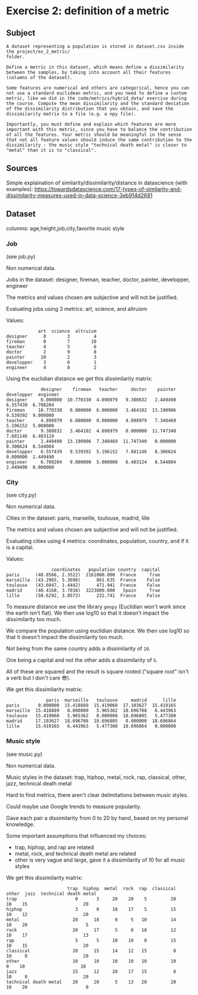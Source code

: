 # Exercise 2: definition of a metric

## Subject

```
A dataset representing a population is stored in dataset.csv inside the project/ex_2_metric/
folder.

Define a metric in this dataset, which means define a dissimilarity between the samples, by taking into account all their features (columns of the dataset).

Some features are numerical and others are categorical, hence you can not use a standard euclidean metric, and you need to define a custom metric, like we did in the code/metrics/hybrid_data/ exercise during the course. Compute the mean dissimilarity and the standard deviation of the dissimilarity distribution that you obtain, and save the dissimilarity matrix to a file (e.g. a npy file).

Importantly, you must define and explain which features are more important with this metric, since you have to balance the contribution of all the features. Your metric should be meaningful in the sense that not all feature values should induce the same contribution to the dissimilarity : the music style "technical death metal" is closer to "metal" than it is to "classical".
```

## Sources

Simple explaination of similarity/dissimilarity/distance in datascience (with examples): https://towardsdatascience.com/17-types-of-similarity-and-dissimilarity-measures-used-in-data-science-3eb914d2681

## Dataset

columns: age,height,job,city,favorite music style

### Job

(see job.py)

Non numerical data.

Jobs in the dataset: designer, fireman, teacher, doctor, painter, developper, engineer

The metrics and values chosen are subjective and will not be justified.

Evaluating jobs using 3 metrics: art, science, and altruism

Values:
```
            art  science  altruism
designer      8        3         4
fireman       0        7        10
teacher       4        5         6
doctor        2        9         8
painter      10        2         3
developper    3        6         1
engineer      4        8         2
```

Using the euclidian distance we get this dissimilarity matrix:
```
             designer    fireman   teacher     doctor    painter  developper  engineer
designer     0.000000  10.770330  4.898979   9.380832   2.449490    6.557439  6.708204
fireman     10.770330   0.000000  6.000000   3.464102  13.190906    9.539392  9.000000
teacher      4.898979   6.000000  0.000000   4.898979   7.348469    5.196152  5.000000
doctor       9.380832   3.464102  4.898979   0.000000  11.747340    7.681146  6.403124
painter      2.449490  13.190906  7.348469  11.747340   0.000000    8.306624  8.544004
developper   6.557439   9.539392  5.196152   7.681146   8.306624    0.000000  2.449490
engineer     6.708204   9.000000  5.000000   6.403124   8.544004    2.449490  0.000000
```

### City

(see city.py)

Non numerical data.

Cities in the dataset: paris, marseille, toulouse, madrid, lille

The metrics and values chosen are subjective and will not be justified.

Evaluating cities using 4 metrics: coordinates, population, country, and if it is a capital.

Values:
```
                 coordinates   population country  capital
paris      (48.8566, 2.3522)  2161000.000  France     True
marseille  (43.2965, 5.3698)      861.635  France    False
toulouse   (43.6047, 1.4442)      471.941  France    False
madrid     (40.4168, 3.7038)  3223000.000   Spain     True
lille      (50.6292, 3.0573)      232.741  France    False
```

To measure distance we use the library ```geopy``` (Euclidian won't work since the earth isn't flat). We then use log10 so that it doesn't impact the dissimilarity too much.

We compare the population using euclidian distance. We then use log10 so that it doesn't impact the dissimilarity too much.

Not being from the same country adds a dissimilarity of ```10```.

One being a capital and not the other adds a dissimilarity of ```5```.

All of these are squared and the result is square rooted ("square root" isn't a verb but I don't care 😎).

We get this dissimilarity matrix:
```
               paris  marseille   toulouse     madrid      lille
paris       0.000000  15.418889  15.419060  17.103627  15.419165
marseille  15.418889   0.000000   5.965362  18.696708   6.443963
toulouse   15.419060   5.965362   0.000000  18.696805   5.477300
madrid     17.103627  18.696708  18.696805   0.000000  18.696864
lille      15.419165   6.443963   5.477300  18.696864   0.000000
```

### Music style

(see music.py)

Non numerical data.

Music styles in the dataset: trap, hiphop, metal, rock, rap, classical, other, jazz, technical death metal

Hard to find metrics, there aren't clear delimitations between music styles.

Could maybe use Google trends to measure popularity.

Gave each pair a dissimilarity from 0 to 20 by hand, based on my personal knowledge.

Some important assumptions that influenced my choices:
- trap, hiphop, and rap are related
- metal, rock, and technical death metal are related
- other is very vague and large, gave it a dissimilarity of 10 for all music styles

We get this dissimilarity matrix:
```
                       trap  hiphop  metal  rock  rap  classical  other  jazz  technical death metal
trap                      0       3     20    20    5         20     10    15                     20
hiphop                    3       0     18    17    5         15     10    12                     20
metal                    20      18      0     5   10         14     10    20                      5
rock                     20      17      5     0   10         12     10    17                     13
rap                       5       5     10    10    0         15     10    15                     20
classical                20      15     14    12   15          0     10     8                     20
other                    10      10     10    10   10         10      0    10                     10
jazz                     15      12     20    17   15          8     10     0                     20
technical death metal    20      20      5    13   20         20     10    20                      0
```
